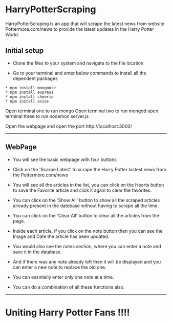# HarryPotterScraping

 HarryPotterScraping is an app that will scrape the latest news from website Pottermore.com/news to provide the latest updates in the Harry Potter World.

## Initial setup

 * Clone the files to your system and navigate to the file location

 * Go to your terminal and enter below commands to install all the dependent packages

```
* npm install mongoose
* npm install express
* npm install cheerio
* npm install axios
```
Open terminal one to run mongo
Open terminal two to run mongod
open terminal three to run nodemon server.js

Open the webpage and open the port  http://localhost:3000/
______

## WebPage

* You will see the basic webpage with four buttons

* Click on the 'Scarpe Latest' to scrape the Harry Potter lastest news from the Pottermore.com/news

* You will see all the articles in the list, you can click on the Hearts button to save the Favorite article and click it again to clear the favorites.

* You can click on the 'Show All' button to show all the scraped articles already present in the datebase without having to scrape all the time.

* You can click on the 'Clear All' button to clear all the articles from the page.

* Inside each article, if you click on the note button then you can see the Image and Date the article has been updated.

* You would also see the notes section, where you can enter a note and save it in the database. 

* And if there was any note already left then it will be displayed and you can enter a new note to replace the old one.

* You can essntially enter only one note at a time.

* You can do a combination of all these functions also.
-----------------------

# Uniting Harry Potter Fans !!!! 